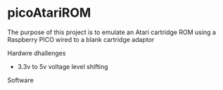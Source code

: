 # picoAtariROM

The purpose of this project is to emulate an Atari cartridge ROM using a Raspberry PICO wired to a blank cartridge adaptor

Hardwre dhallenges
 - 3.3v to 5v voltage level shifting



Software
